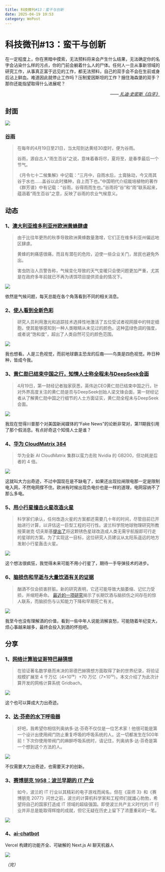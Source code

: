 ```yaml
---
title: 科技微刊#13：蛮干与创新
date: 2025-04-19 19:53
category: WePost
---
```

# 科技微刊#13：蛮干与创新

<!--Yusuol-->
在一定程度上，你在黑暗中摸索，无法预料将来会产生什么结果，无法确定你的名字会沾染什么样的污点，你的门前会躺着什么人的尸体。任何人一旦从事新领域的研究工作，从事真正富于远见的工作，都无法预料，自己的双手会不会在生前或身后沾上鲜血。难道因此就停止工作吗？压制爱因斯坦的工作？捆住海森堡的双手？那你还能指望取得什么进展呢？
<div style="text-align: right; margin-top: 1em; font-style: italic;">
  ——<a href="https://weread.qq.com/web/bookDetail/58a322e0813ab6e79g0159ca">
		扎迪·史密斯《白牙》
  </a>
</div>
<!--Yusuol-->

## 封面

![](https://techdaily.oss-cn-shanghai.aliyuncs.com/13/1301.jpg)

### [谷雨](https://www.cma.gov.cn/ztbd/2024zt/24jq/gy/index.html)

> 在每年的4月19日至21日，当太阳到达黄经30度时，便为谷雨。
> 
> 谷雨，源自古人“雨生百谷”之说，意味着春将尽，夏将至，是春季最后一个节气。
> 
> 《月令七十二候集解》中记载：“三月中，自雨水后，土膏脉动，今又雨其谷于水也……盖谷以此时播种，自上而下也。”中国明代介绍栽培植物的著作《群芳谱》中有记载：“谷雨，谷得雨而生也。”谷雨将“谷”和“雨”联系起来，蕴涵着“雨生百谷”之意，反映了谷雨的农业气候意义。

## 动态

### 1、[澳大利亚维多利亚州欧洲黄蜂肆虐](https://www.abc.net.au/news/2025-04-19/european-wasps-terrorise-victorian-residents-pest-numbers-grow/105189354)

> 由于比往年更热的秋季导致欧洲黄蜂数量激增，它们正在维多利亚州偏远地区肆虐。
> 
> 黄蜂的刺痛感很痛，而且有潜在的危险，迫使一些企业关门，居民也避免外出。
> 
> 害虫防治人员警告称，气候变化导致的天气变暖只会使问题更加严重，尤其是在政府多年前就已不再为诱饵项目提供资金的情况下。

![](https://techdaily.oss-cn-shanghai.aliyuncs.com/13/1302.avif)

依然是气候问题，每天总能在各个角落看到不同的相关消息。

### 2、[使人看到全新色彩](https://www.nature.com/articles/d41586-025-01252-3)

> 研究人员利用激光和追踪技术选择性地激活了五位受试者视网膜中的特定细胞，使其能够感知到一种人类眼睛从未见过的颜色。这种蓝绿色调的强度，或者说“饱和度”，超出了人类自然可见的颜色范围。

![](https://techdaily.oss-cn-shanghai.aliyuncs.com/13/1303.webp)

我也想看。人是三色视觉，而前地球霸主恐龙的后裔——鸟类是四色视觉。昨日种种，皆成今我。

### 3、[黄仁勋已结束中国之行，知情人士称全程未与DeepSeek会面](https://www.yicai.com/news/102579192.html)

> 4月19日，第一财经记者独家获悉，英伟达CEO黄仁勋已结束中国之行。针对外界高度关注的黄仁勋是否与DeepSeek创始人梁文锋会面，第一财经记者从了解黄仁勋中国之行细节的人士方面证实，黄仁勋全程未与DeepSeek会面。

![](https://techdaily.oss-cn-shanghai.aliyuncs.com/13/1304.jpg)

我现在觉得川普那个对美国新闻媒体的“Fake News”的论断非常对，第11期我引用了那个假消息。有点好奇这个知情人士是谁？

### 4、[华为 CloudMatrix 384](https://www.tomshardware.com/tech-industry/artificial-intelligence/huaweis-new-ai-cloudmatrix-cluster-beats-nvidias-gb200-by-brute-force-uses-4x-the-power)

> 华为全新 AI CloudMatrix 集群以蛮力击败 Nvidia 的 GB200，但功耗是后者的 4 倍。

![](https://techdaily.oss-cn-shanghai.aliyuncs.com/13/1305.webp)

这就叫大力出奇迹，不过中国现在是不缺电了，如果还出现拉闸限电那一定是限制电入网，不然电网撑不住。欧洲有时候出现负电价也是一样的道理，电网容纳不了那么多电。

### 5、[用小行星撞击火星改造火星](https://www.wired.com/story/terraform-mars-by-throwing-asteroids/)

> 科学家们承认，任何改造火星的方案都还需要几十年的时间，尽管目前已开始进行计算，以评估这一巨型工程的可行性。波兰科学院地球物理研究所教授莱谢克·切夫斯基[提出了](https://www.hou.usra.edu/meetings/lpsc2025/pdf/1858.pdf)将这颗锈色星球改造成人类无需宇航服即可行走的星球的方案。为了实现这一目标，这位研究人员建议从太阳系遥远的地方发射小行星轰击火星。

![](https://techdaily.oss-cn-shanghai.aliyuncs.com/13/1306.webp)

这个想法很疯狂，我觉得未来可能不用小行星了，期待一手导弹技术的进步。

### 6、[脑损伤和早逝与大量饮酒有关的证据](https://bgr.com/science/researchers-found-evidence-linking-heavy-alcohol-drinking-to-brain-damage-and-early-death/)

> 酗酒不仅会损害肝脏。新的研究表明，它还可能导致大脑萎缩、记忆力受损，并缩短寿命。 [最近的一项研究](https://www.neurology.org/doi/10.1212/WNL.0000000000213555)揭示了长期饮酒与脑损伤之间存在的惊人联系，而脑损伤与认知能力下降和早期死亡有关。

![](https://techdaily.oss-cn-shanghai.aliyuncs.com/13/1307.webp)

我至今也没有理解酒的价值，看到一些中年人说能消解哀愁，可能随着年纪变大，烦心事越来越多，最终会投入到酒的怀抱吧。

## 分享

### 1、[网络计算验证哥特巴赫猜想](https://medium.com/@jay_gridbach/grid-computing-shatters-world-record-for-goldbach-conjecture-verification-1ef3dc58a38d)

> 在验证著名数学悬而未决的哥德巴赫猜想方面取得了新的世界纪录，将验证规模扩展至 4 千万亿（4×10¹⁸）+70 万亿（7×10¹³）。本文介绍了为此次计算开发的网格计算系统 Gridbach。

![](https://techdaily.oss-cn-shanghai.aliyuncs.com/13/1308.webp)

这个也可以算成大力出奇迹。

### 2、[达·芬奇的水下呼吸器](https://www.howequipmentworks.com/da_vinci_diving/)

> 好吧，我希望你相信列奥纳多·达·芬奇不仅仅是一位艺术家！他很可能是第一个设计出使用阀门防止重复呼吸的呼吸系统的人。这一切都发生在500年前！下次你使用带阀门的麻醉呼吸系统时，请记住，列奥纳多·达·芬奇是第一个想到这个方法的人。

![](https://techdaily.oss-cn-shanghai.aliyuncs.com/13/1309.jpg)

不仅需要大力出奇迹，也需要天才的创新。

### 3、[赛博朋克 1958：波兰早期的 IT 产业](https://culture.pl/en/article/cyberpunk-1958-the-early-days-of-the-polish-it-industry)

> 如今，波兰的 IT 行业以其精彩的电子游戏而闻名，但在《巫师 3》和《赛博朋克 2077》问世之前，波兰的计算机科学家和工程师们就雄心勃勃，希望将自己的国家打造成 IT 领域的超级强国。即使波兰共产主义时代的 IT 行业并非总是能取得辉煌的成就，但它无疑在历史上留下了浓墨重彩的一笔。

![](https://techdaily.oss-cn-shanghai.aliyuncs.com/13/1310.png)

### 4、[ai-chatbot](https://github.com/vercel/ai-chatbot)

Vercel 构建的功能齐全、可破解的 Next.js AI 聊天机器人

![](https://techdaily.oss-cn-shanghai.aliyuncs.com/13/1311.png)

_（完）_